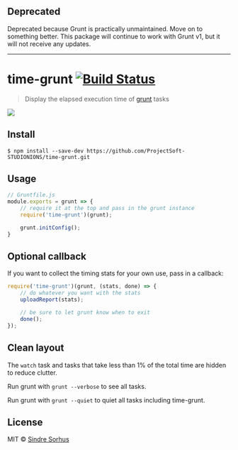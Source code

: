 ## Deprecated

Deprecated because Grunt is practically unmaintained. Move on to something better. This package will continue to work with Grunt v1, but it will not receive any updates.

---

# time-grunt [![Build Status](https://travis-ci.org/sindresorhus/time-grunt.svg?branch=master)](https://travis-ci.org/sindresorhus/time-grunt)

> Display the elapsed execution time of [grunt](http://gruntjs.com) tasks

![](screenshot.png)


## Install

```
$ npm install --save-dev https://github.com/ProjectSoft-STUDIONIONS/time-grunt.git
```


## Usage

```js
// Gruntfile.js
module.exports = grunt => {
	// require it at the top and pass in the grunt instance
	require('time-grunt')(grunt);

	grunt.initConfig();
}
```


## Optional callback

If you want to collect the timing stats for your own use, pass in a callback:

```js
require('time-grunt')(grunt, (stats, done) => {
	// do whatever you want with the stats
	uploadReport(stats);

	// be sure to let grunt know when to exit
	done();
});
```


## Clean layout

The `watch` task and tasks that take less than 1% of the total time are hidden to reduce clutter.

Run grunt with `grunt --verbose` to see all tasks.

Run grunt with `grunt --quiet` to quiet all tasks including time-grunt.


## License

MIT © [Sindre Sorhus](https://sindresorhus.com)
